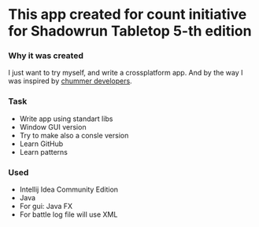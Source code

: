 # This app created for count initiative for Shadowrun Tabletop 5-th edition

### Why it was created
I just want to try myself, and write a crossplatform app. And by the way I was inspired by [chummer developers](https://github.com/chummer5a).

### Task
* Write app using standart libs
* Window GUI version
* Try to make also a consle version
* Learn GitHub
* Learn patterns

### Used
* Intellij Idea Community Edition
* Java
* For gui: Java FX
* For battle log file will use XML


